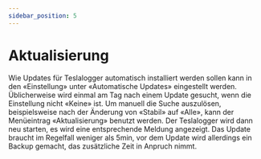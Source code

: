 ```yaml
---
sidebar_position: 5
---
```

# Aktualisierung

Wie Updates für Teslalogger automatisch installiert werden sollen kann in den «Einstellung» unter «Automatische Updates» eingestellt werden. Üblicherweise wird einmal am Tag nach einem Update gesucht, wenn die Einstellung nicht «Keine» ist. Um manuell die Suche auszulösen, beispielsweise nach der Änderung von «Stabil» auf «Alle», kann der Menüeintrag «Aktualisierung» benutzt werden. Der Teslalogger wird dann neu starten, es wird eine entsprechende Meldung angezeigt. Das Update braucht im Regelfall weniger als 5min, vor dem Update wird allerdings ein Backup gemacht, das zusätzliche Zeit in Anpruch nimmt.